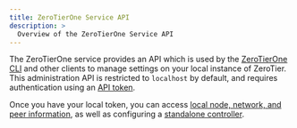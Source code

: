 ```yaml
---
title: ZeroTierOne Service API
description: >
  Overview of the ZeroTierOne Service API
---
```


The ZeroTierOne service provides an API which is used by the [ZeroTierOne CLI](/cli) and other clients to manage settings on your local instance of ZeroTier. This administration API is restricted to `localhost` by default, and requires authentication using an [API token](/api/tokens#zerotierone-service-token).

Once you have your local token, you can access [local node, network, and peer information](/service/v1), as well as configuring a [standalone controller](/controller).
